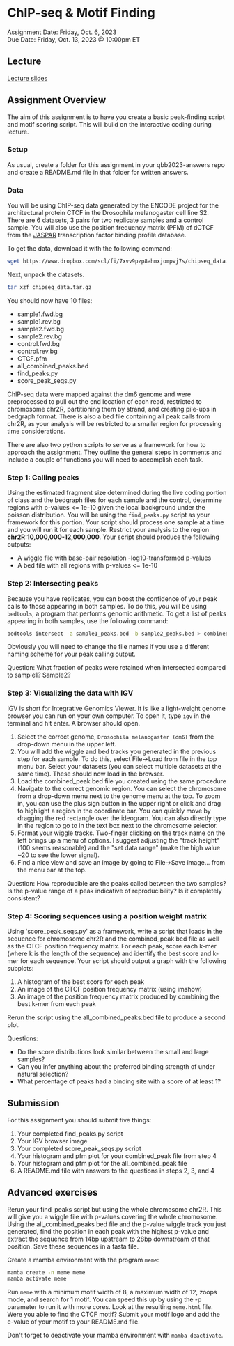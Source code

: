 # ChIP-seq & Motif Finding
Assignment Date: Friday, Oct. 6, 2023 <br>
Due Date: Friday, Oct. 13, 2023 @ 10:00pm ET <br>

## Lecture

[Lecture slides](https://docs.google.com/presentation/d/11MmpLL4GT3R4DR5yLdiDOyIxb547gbIhEsdN2YfKW3A/edit?usp=sharing)

## Assignment Overview

The aim of this assignment is to have you create a basic peak-finding script and motif scoring script. This will build on the interactive coding during lecture.

### Setup

As usual, create a folder for this assignment in your qbb2023-answers repo and create a README.md file in that folder for written answers.

### Data

You will be using ChIP-seq data generated by the ENCODE project for the architectural protein CTCF in the Drosophila melanogaster cell line S2. There are 6 datasets, 3 pairs for two replicate samples and a control sample. You will also use the position frequency matrix (PFM) of dCTCF from the [JASPAR](https://jaspar.genereg.net/matrix/MA0531.1/) transcription factor binding profile database.

To get the data, download it with the following command:

```bash
wget https://www.dropbox.com/scl/fi/7xvv9pzp8ahmxjompwj7s/chipseq_data.tar.gz?rlkey=w0opxtgpn9ywrw9hap58tnonm -O chipsseq_data.tar.gz
```

Next, unpack the datasets.

```bash
tar xzf chipseq_data.tar.gz
```

You should now have 10 files:

- sample1.fwd.bg
- sample1.rev.bg
- sample2.fwd.bg
- sample2.rev.bg
- control.fwd.bg
- control.rev.bg
- CTCF.pfm
- all_combined_peaks.bed
- find_peaks.py
- score_peak_seqs.py

 ChIP-seq data were mapped against the dm6 genome and were preprocessed to pull out the end location of each read, restricted to chromosome chr2R, partitioning them by strand, and creating pile-ups in bedgraph format. There is also a bed file containing all peak calls from chr2R, as your analysis will be restricted to a smaller region for processing time considerations.

 There are also two python scripts to serve as a framework for how to approach the assignment. They outline the general steps in comments and include a couple of functions you will need to accomplish each task.


### Step 1: Calling peaks

Using the estimated fragment size determined during the live coding portion of class and the bedgraph files for each sample and the control, determine regions with p-values <= 1e-10 given the local background under the poisson distribution. You will be using the `find_peaks.py` script as your framework for this portion. Your script should process one sample at a time and you will run it for each sample. Restrict your analysis to the region **chr2R:10,000,000-12,000,000**. Your script should produce the following outputs:

- A wiggle file with base-pair resolution -log10-transformed p-values
- A bed file with all regions with p-values <= 1e-10


### Step 2: Intersecting peaks

Because you have replicates, you can boost the confidence of your peak calls to those appearing in both samples. To do this, you will be using `bedtools`, a program that performs genomic arithmetic. To get a list of peaks appearing in both samples, use the following command:

```bash
bedtools intersect -a sample1_peaks.bed -b sample2_peaks.bed > combined_peaks.bed
```

Obviously you will need to change the file names if you use a different naming scheme for your peak calling output.

Question: What fraction of peaks were retained when intersected compared to sample1? Sample2?


### Step 3: Visualizing the data with IGV

IGV is short for Integrative Genomics Viewer. It is like a light-weight genome browser you can run on your own computer. To open it, type `igv` in the terminal and hit enter. A browser should open.

1. Select the correct genome, `Drosophila melanogaster (dm6)` from the drop-down menu in the upper left.
2. You will add the wiggle and bed tracks you generated in the previous step for each sample. To do this, select File->Load from file in the top menu bar. Select your datasets (you can select multiple datasets at the same time). These should now load in the browser.
3. Load the combined_peak bed file you created using the same procedure
4. Navigate to the correct genomic region. You can select the chromosome from a drop-down menu next to the genome menu at the top. To zoom in, you can use the plus sign button in the upper right or click and drag to highlight a region in the coordinate bar. You can quickly move by dragging the red rectangle over the ideogram. You can also directly type in the region to go to in the text box next to the chromosome selector.
5. Format your wiggle tracks. Two-finger clicking on the track name on the left brings up a menu of options. I suggest adjusting the "track height" (100 seems reasonable) and the "set data range" (make the high value ~20 to see the lower signal).
6. Find a nice view and save an image by going to File->Save image... from the menu bar at the top.

Question: How reproducible are the peaks called between the two samples? Is the p-value range of a peak indicative of reproducibility? Is it completely consistent?


### Step 4: Scoring sequences using a position weight matrix

Using 'score_peak_seqs.py' as a framework, write a script that loads in the sequence for chromosome chr2R and the combined_peak bed file as well as the CTCF position frequency matrix. For each peak, score each k-mer (where k is the length of the sequence) and identify the best score and k-mer for each sequence. Your script should output a graph with the following subplots:

1. A histogram of the best score for each peak
2. An image of the CTCF position frequency matrix (using imshow)
3. An image of the position frequency matrix produced by combining the best k-mer from each peak

Rerun the script using the all_combined_peaks.bed file to produce a second plot.

Questions:

- Do the score distributions look similar between the small and large samples?
- Can you infer anything about the preferred binding strength of under natural selection?
- What percentage of peaks had a binding site with a score of at least 1?


## Submission

For this assignment you should submit five things: 

1. Your completed find_peaks.py script
2. Your IGV browser image
3. Your completed score_peak_seqs.py script
4. Your histogram and pfm plot for your combined_peak file from step 4
5. Your histogram and pfm plot for the all_combined_peak file
6. A README.md file with answers to the questions in steps 2, 3, and 4


## Advanced exercises

Rerun your find_peaks script but using the whole chromosome chr2R. This will give you a wiggle file with p-values covering the whole chromosome. Using the all_combined_peaks bed file and the p-value wiggle track you just generated, find the position in each peak with the highest p-value and extract the sequence from 14bp upstream to 28bp downstream of that position. Save these sequences in a fasta file.

Create a mamba environment with the program `meme`:

```bash
mamba create -n meme meme
mamba activate meme
```

Run `meme` with a minimum motif width of 8, a maximum width of 12, zoops mode, and search for 1 motif. You can speed this up by using the -p parameter to run it with more cores. Look at the resulting `meme.html` file. Were you able to find the CTCF motif? Submit your motif logo and add the e-value of your motif to your README.md file.

Don't forget to deactivate your mamba environment with `mamba deactivate`.
